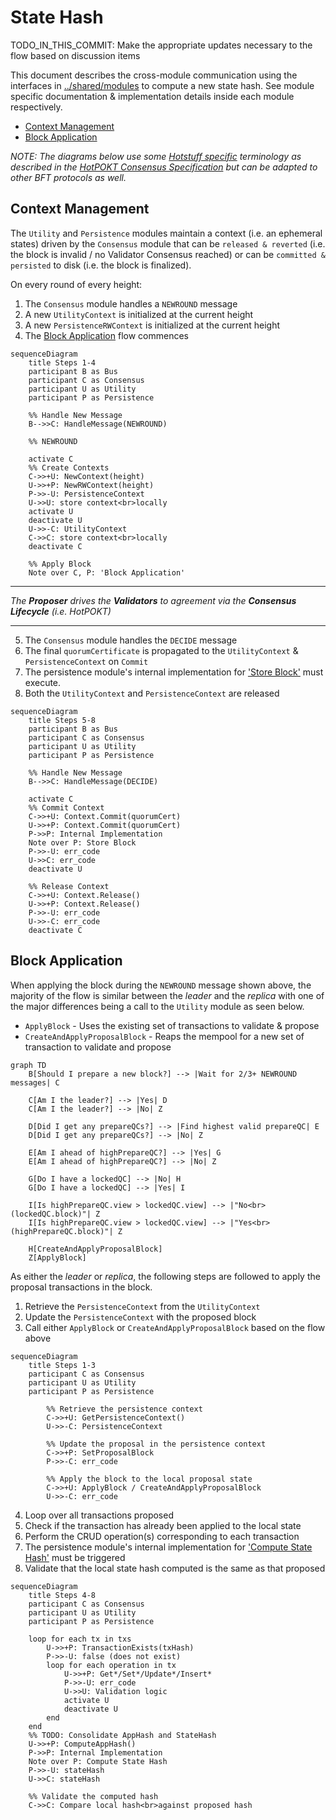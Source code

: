# State Hash <!-- omit in toc -->

TODO_IN_THIS_COMMIT: Make the appropriate updates necessary to the flow based on discussion items

This document describes the cross-module communication using the interfaces in [../shared/modules](../shared/modules) to compute a new state hash. See module specific documentation & implementation details inside each module respectively.

- [Context Management](#context-management)
- [Block Application](#block-application)

_NOTE: The diagrams below use some [Hotstuff specific](https://arxiv.org/abs/1803.05069) terminology as described in the [HotPOKT Consensus Specification](https://github.com/pokt-network/pocket-network-protocol/tree/main/consensus) but can be adapted to other BFT protocols as well._

<!-- See if there's an answer in this question to add links to notes: https://stackoverflow.com/questions/74103729/adding-hyperlinks-to-notes-in-mermaid-sequence-diagrams -->

## Context Management

The `Utility` and `Persistence` modules maintain a context (i.e. an ephemeral states) driven by the `Consensus` module that can be `released & reverted` (i.e. the block is invalid / no Validator Consensus reached) or can be `committed & persisted` to disk (i.e. the block is finalized).

On every round of every height:

1. The `Consensus` module handles a `NEWROUND` message
2. A new `UtilityContext` is initialized at the current height
3. A new `PersistenceRWContext` is initialized at the current height
4. The [Block Application](#block-application) flow commences

```mermaid
sequenceDiagram
    title Steps 1-4
    participant B as Bus
    participant C as Consensus
    participant U as Utility
    participant P as Persistence

    %% Handle New Message
    B-->>C: HandleMessage(NEWROUND)

    %% NEWROUND

    activate C
    %% Create Contexts
    C->>+U: NewContext(height)
    U->>+P: NewRWContext(height)
    P->>-U: PersistenceContext
    U->>U: store context<br>locally
    activate U
    deactivate U
    U->>-C: UtilityContext
    C->>C: store context<br>locally
    deactivate C

    %% Apply Block
    Note over C, P: 'Block Application'
```

---

_The **Proposer** drives the **Validators** to agreement via the **Consensus Lifecycle** (i.e. HotPOKT)_

---

5. The `Consensus` module handles the `DECIDE` message
6. The final `quorumCertificate` is propagated to the `UtilityContext` & `PersistenceContext` on `Commit`
7. The persistence module's internal implementation for ['Store Block'](../../persistence/docs/PROTOCOL_STORE_BLOCK.md) must execute.
8. Both the `UtilityContext` and `PersistenceContext` are released

```mermaid
sequenceDiagram
    title Steps 5-8
    participant B as Bus
    participant C as Consensus
    participant U as Utility
    participant P as Persistence

    %% Handle New Message
    B-->>C: HandleMessage(DECIDE)

    activate C
    %% Commit Context
    C->>+U: Context.Commit(quorumCert)
    U->>+P: Context.Commit(quorumCert)
    P->>P: Internal Implementation
    Note over P: Store Block
    P->>-U: err_code
    U->>C: err_code
    deactivate U

    %% Release Context
    C->>+U: Context.Release()
    U->>+P: Context.Release()
    P->>-U: err_code
    U->>-C: err_code
    deactivate C
```

## Block Application

When applying the block during the `NEWROUND` message shown above, the majority of the flow is similar between the _leader_ and the _replica_ with one of the major differences being a call to the `Utility` module as seen below.

- `ApplyBlock` - Uses the existing set of transactions to validate & propose
- `CreateAndApplyProposalBlock` - Reaps the mempool for a new set of transaction to validate and propose

```mermaid
graph TD
    B[Should I prepare a new block?] --> |Wait for 2/3+ NEWROUND messages| C

    C[Am I the leader?] --> |Yes| D
    C[Am I the leader?] --> |No| Z

    D[Did I get any prepareQCs?] --> |Find highest valid prepareQC| E
    D[Did I get any prepareQCs?] --> |No| Z

    E[Am I ahead of highPrepareQC?] --> |Yes| G
    E[Am I ahead of highPrepareQC?] --> |No| Z

    G[Do I have a lockedQC] --> |No| H
    G[Do I have a lockedQC] --> |Yes| I

    I[Is highPrepareQC.view > lockedQC.view] --> |"No<br>(lockedQC.block)"| Z
    I[Is highPrepareQC.view > lockedQC.view] --> |"Yes<br>(highPrepareQC.block)"| Z

    H[CreateAndApplyProposalBlock]
    Z[ApplyBlock]
```

As either the _leader_ or _replica_, the following steps are followed to apply the proposal transactions in the block.

1.  Retrieve the `PersistenceContext` from the `UtilityContext`
2.  Update the `PersistenceContext` with the proposed block
3.  Call either `ApplyBlock` or `CreateAndApplyProposalBlock` based on the flow above

```mermaid
sequenceDiagram
    title Steps 1-3
    participant C as Consensus
    participant U as Utility
    participant P as Persistence

        %% Retrieve the persistence context
        C->>+U: GetPersistenceContext()
        U->>-C: PersistenceContext

        %% Update the proposal in the persistence context
        C->>+P: SetProposalBlock
        P->>-C: err_code

        %% Apply the block to the local proposal state
        C->>+U: ApplyBlock / CreateAndApplyProposalBlock
        U->>-C: err_code
```

4. Loop over all transactions proposed
5. Check if the transaction has already been applied to the local state
6. Perform the CRUD operation(s) corresponding to each transaction
7. The persistence module's internal implementation for ['Compute State Hash'](../../persistence/docs/PROTOCOL_STATE_HASH.md) must be triggered
8. Validate that the local state hash computed is the same as that proposed

```mermaid
sequenceDiagram
    title Steps 4-8
    participant C as Consensus
    participant U as Utility
    participant P as Persistence

    loop for each tx in txs
        U->>+P: TransactionExists(txHash)
        P->>-U: false (does not exist)
        loop for each operation in tx
            U->>+P: Get*/Set*/Update*/Insert*
            P->>-U: err_code
            U->>U: Validation logic
            activate U
            deactivate U
        end
    end
    %% TODO: Consolidate AppHash and StateHash
    U->>+P: ComputeAppHash()
    P->>P: Internal Implementation
    Note over P: Compute State Hash
    P->>-U: stateHash
    U->>C: stateHash

    %% Validate the computed hash
    C->>C: Compare local hash<br>against proposed hash
```
